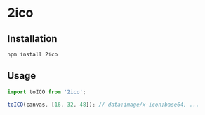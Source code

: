 # 2ico

## Installation

```
npm install 2ico
```


## Usage

```js
import toICO from '2ico';

toICO(canvas, [16, 32, 48]); // data:image/x-icon;base64, ...
```

